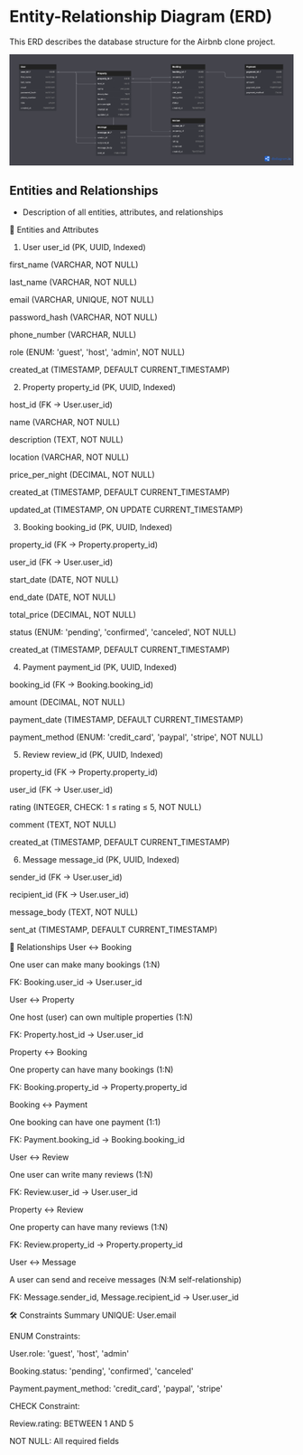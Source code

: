 # Entity-Relationship Diagram (ERD)

This ERD describes the database structure for the Airbnb clone project.

![ER Diagram](./ERD.png)

## Entities and Relationships

- Description of all entities, attributes, and relationships

🧱 Entities and Attributes
1. User
user_id (PK, UUID, Indexed)

first_name (VARCHAR, NOT NULL)

last_name (VARCHAR, NOT NULL)

email (VARCHAR, UNIQUE, NOT NULL)

password_hash (VARCHAR, NOT NULL)

phone_number (VARCHAR, NULL)

role (ENUM: 'guest', 'host', 'admin', NOT NULL)

created_at (TIMESTAMP, DEFAULT CURRENT_TIMESTAMP)

2. Property
property_id (PK, UUID, Indexed)

host_id (FK → User.user_id)

name (VARCHAR, NOT NULL)

description (TEXT, NOT NULL)

location (VARCHAR, NOT NULL)

price_per_night (DECIMAL, NOT NULL)

created_at (TIMESTAMP, DEFAULT CURRENT_TIMESTAMP)

updated_at (TIMESTAMP, ON UPDATE CURRENT_TIMESTAMP)

3. Booking
booking_id (PK, UUID, Indexed)

property_id (FK → Property.property_id)

user_id (FK → User.user_id)

start_date (DATE, NOT NULL)

end_date (DATE, NOT NULL)

total_price (DECIMAL, NOT NULL)

status (ENUM: 'pending', 'confirmed', 'canceled', NOT NULL)

created_at (TIMESTAMP, DEFAULT CURRENT_TIMESTAMP)

4. Payment
payment_id (PK, UUID, Indexed)

booking_id (FK → Booking.booking_id)

amount (DECIMAL, NOT NULL)

payment_date (TIMESTAMP, DEFAULT CURRENT_TIMESTAMP)

payment_method (ENUM: 'credit_card', 'paypal', 'stripe', NOT NULL)

5. Review
review_id (PK, UUID, Indexed)

property_id (FK → Property.property_id)

user_id (FK → User.user_id)

rating (INTEGER, CHECK: 1 ≤ rating ≤ 5, NOT NULL)

comment (TEXT, NOT NULL)

created_at (TIMESTAMP, DEFAULT CURRENT_TIMESTAMP)

6. Message
message_id (PK, UUID, Indexed)

sender_id (FK → User.user_id)

recipient_id (FK → User.user_id)

message_body (TEXT, NOT NULL)

sent_at (TIMESTAMP, DEFAULT CURRENT_TIMESTAMP)

🔗 Relationships
User ↔ Booking

One user can make many bookings (1:N)

FK: Booking.user_id → User.user_id

User ↔ Property

One host (user) can own multiple properties (1:N)

FK: Property.host_id → User.user_id

Property ↔ Booking

One property can have many bookings (1:N)

FK: Booking.property_id → Property.property_id

Booking ↔ Payment

One booking can have one payment (1:1)

FK: Payment.booking_id → Booking.booking_id

User ↔ Review

One user can write many reviews (1:N)

FK: Review.user_id → User.user_id

Property ↔ Review

One property can have many reviews (1:N)

FK: Review.property_id → Property.property_id

User ↔ Message

A user can send and receive messages (N:M self-relationship)

FK: Message.sender_id, Message.recipient_id → User.user_id

🛠 Constraints Summary
UNIQUE: User.email

ENUM Constraints:

User.role: 'guest', 'host', 'admin'

Booking.status: 'pending', 'confirmed', 'canceled'

Payment.payment_method: 'credit_card', 'paypal', 'stripe'

CHECK Constraint:

Review.rating: BETWEEN 1 AND 5

NOT NULL: All required fields